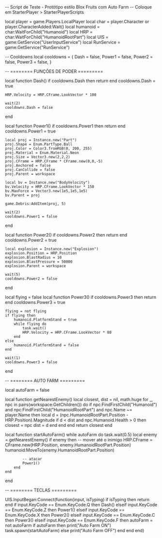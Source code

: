 -- Script de Teste - Protótipo estilo Blox Fruits com Auto Farm
-- Coloque em StarterPlayer > StarterPlayerScripts

local player = game.Players.LocalPlayer
local char = player.Character or player.CharacterAdded:Wait()
local humanoid = char:WaitForChild("Humanoid")
local HRP = char:WaitForChild("HumanoidRootPart")
local UIS = game:GetService("UserInputService")
local RunService = game:GetService("RunService")

-- Cooldowns
local cooldowns = {
    Dash = false,
    Power1 = false,
    Power2 = false,
    Power3 = false,
}

-- ======== FUNÇÕES DE PODER =========

local function Dash()
    if cooldowns.Dash then return end
    cooldowns.Dash = true

    HRP.Velocity = HRP.CFrame.LookVector * 100

    wait(2)
    cooldowns.Dash = false
end

local function Power1()
    if cooldowns.Power1 then return end
    cooldowns.Power1 = true

    local proj = Instance.new("Part")
    proj.Shape = Enum.PartType.Ball
    proj.Color = Color3.fromRGB(0, 200, 255)
    proj.Material = Enum.Material.Neon
    proj.Size = Vector3.new(2,2,2)
    proj.CFrame = HRP.CFrame * CFrame.new(0,0,-5)
    proj.Anchored = false
    proj.CanCollide = false
    proj.Parent = workspace

    local bv = Instance.new("BodyVelocity")
    bv.Velocity = HRP.CFrame.LookVector * 150
    bv.MaxForce = Vector3.new(1e5,1e5,1e5)
    bv.Parent = proj

    game.Debris:AddItem(proj, 5)

    wait(2)
    cooldowns.Power1 = false
end

local function Power2()
    if cooldowns.Power2 then return end
    cooldowns.Power2 = true

    local explosion = Instance.new("Explosion")
    explosion.Position = HRP.Position
    explosion.BlastRadius = 10
    explosion.BlastPressure = 50000
    explosion.Parent = workspace

    wait(5)
    cooldowns.Power2 = false
end

local flying = false
local function Power3()
    if cooldowns.Power3 then return end
    cooldowns.Power3 = true

    flying = not flying
    if flying then
        humanoid.PlatformStand = true
        while flying do
            task.wait()
            HRP.Velocity = HRP.CFrame.LookVector * 80
        end
    else
        humanoid.PlatformStand = false
    end

    wait(1)
    cooldowns.Power3 = false
end

-- ======== AUTO FARM =========

local autoFarm = false

local function getNearestEnemy()
    local closest, dist = nil, math.huge
    for _, npc in pairs(workspace:GetChildren()) do
        if npc:FindFirstChild("Humanoid") and npc:FindFirstChild("HumanoidRootPart") and npc.Name ~= player.Name then
            local d = (npc.HumanoidRootPart.Position - HRP.Position).Magnitude
            if d < dist and npc.Humanoid.Health > 0 then
                closest = npc
                dist = d
            end
        end
    end
    return closest
end

local function startAutoFarm()
    while autoFarm do
        task.wait(0.5)
        local enemy = getNearestEnemy()
        if enemy then
            -- mover até o inimigo
            HRP.CFrame = CFrame.new(HRP.Position, enemy.HumanoidRootPart.Position)
            humanoid:MoveTo(enemy.HumanoidRootPart.Position)

            -- atacar
            Power1()
        end
    end
end

-- ======== TECLAS =========

UIS.InputBegan:Connect(function(input, isTyping)
    if isTyping then return end
    if input.KeyCode == Enum.KeyCode.Q then
        Dash()
    elseif input.KeyCode == Enum.KeyCode.Z then
        Power1()
    elseif input.KeyCode == Enum.KeyCode.X then
        Power2()
    elseif input.KeyCode == Enum.KeyCode.C then
        Power3()
    elseif input.KeyCode == Enum.KeyCode.F then
        autoFarm = not autoFarm
        if autoFarm then
            print("Auto Farm ON")
            task.spawn(startAutoFarm)
        else
            print("Auto Farm OFF")
        end
    end
end)
